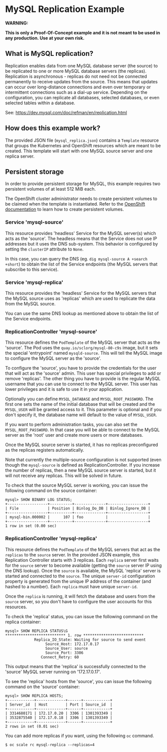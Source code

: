 # MySQL Replication Example

**WARNING:**

**This is only a Proof-Of-Concept example and it is not meant to be used in any
production. Use at your own risk.**

## What is MySQL replication?

Replication enables data from one MySQL database server (the source) to be
replicated to one or more MySQL database servers (the replicas). Replication is
asynchronous - replicas do not need not be connected permanently to receive updates from
the source. This means that updates can occur over long-distance connections and
even over temporary or intermittent connections such as a dial-up service.
Depending on the configuration, you can replicate all databases, selected
databases, or even selected tables within a database.

See: https://dev.mysql.com/doc/refman/en/replication.html

## How does this example work?

The provided JSON file (`mysql_replica.json`) contains a `Template` resource that
groups the Kubernetes and OpenShift resources which are meant to be created.
This template will start with one MySQL source server and one replica server.

## Persistent storage

In order to provide persistent storage for MySQL, this example requires two
persistent volumes of at least 512 MiB each.

The OpenShift cluster administrator needs to create persistent volumes to be
claimed when the template is instantiated. Refer to the [OpenShift
documentation](https://docs.okd.io/latest/install_config/persistent_storage/persistent_storage_nfs.html)
to learn how to create persistent volumes.

### Service 'mysql-source'

This resource provides 'headless' Service for the MySQL server(s) which acts
as the 'source'. The headless means that the Service does not use IP
addresses but it uses the DNS sub-system. This behavior is configured by setting
the `clusterIP` attribute to `None`.

In this case, you can query the DNS (eg. `dig mysql-source A +search +short`) to
obtain the list of the Service endpoints (the MySQL servers that subscribe to
this service).

### Service 'mysql-replica'

This resource provides the 'headless' Service for the MySQL servers that the
MySQL source uses as 'replicas' which are used to replicate the data from the
MySQL source.

You can use the same DNS lookup as mentioned above to obtain the list of the
Service endpoints.

### ReplicationController 'mysql-source'

This resource defines the `PodTemplate` of the MySQL server that acts as the
'source'. The Pod uses the `quay.io/sclorg/mysql-80-c9s` image, but it sets the
special 'entrypoint' named `mysqld-source`. This will tell the MySQL image to
configure the MySQL server as the 'source'.

To configure the 'source', you have to provide the credentials for the user that
will act as the 'source' admin. This user has special privileges to add or
remove 'replicas'.
The other thing you have to provide is the regular MySQL username that you can
use to connect to the MySQL server. This user has lower privileges and it is
safe to use it in your application.

Optionally you can define `MYSQL_DATABASE` and `MYSQL_ROOT_PASSWORD`. The first
one sets the name of the initial database that will be created and the
`MYSQL_USER` will be granted access to it. This parameter is optional
and if you don't specify it, the database name will default to the value of
`MYSQL_USER`.

If you want to perform administration tasks, you can also set the
`MYSQL_ROOT_PASSWORD`. In that case you will be able to connect to the MySQL
server as the 'root' user and create more users or more databases.

Once the MySQL source server is started, it has no replicas preconfigured as the
replicas registers automatically.

Note that currently the multiple-source configuration is not supported (even
though the `mysql-source` is defined as ReplicationController. If you increase the
number of replicas, then a new MySQL source server is started, but it will not
receive any replicas. This will be solved in future.

To check that the source MySQL server is working, you can issue the following
command on the source container:

```
mysql> SHOW BINARY LOG STATUS;
+------------------+----------+--------------+------------------+
| File             | Position | Binlog_Do_DB | Binlog_Ignore_DB |
+------------------+----------+--------------+------------------+
| mysql-bin.000002 |      107 | foo          |                  |
+------------------+----------+--------------+------------------+
1 row in set (0.00 sec)
```

### ReplicationController 'mysql-replica'

This resource defines the `PodTemplate` of the MySQL servers that act as the
`replicas` to the `source` server. In the provided JSON example, this Replication
Controller starts with 3 replicas. Each `replica` server first waits for the `source`
server to become available (getting the `source` server IP using the DNS
lookup). Once the `source` is available, the MySQL 'replica' server is started and
connected to the `source`. The unique `server-id` configuration property is
generated from the unique IP address of the container (and hashed to a number).
Each `replica` must have unique `server-id`.

Once the `replica` is running, it will fetch the database and users from the
`source` server, so you don't have to configure the user accounts for this
resources.

To check the 'replica' status, you can issue the following command on the replica
container:

```
mysql> SHOW REPLICA STATUS\G
*************************** 1. row ***************************
             Replica_IO_State: Waiting for source to send event
                  Source_Host: 172.17.0.17
                  Source_User: source
                  Source_Port: 3306
                Connect_Retry: 60
```

This output means that the 'replica' is successfully connected to the 'source'
MySQL server running on '172.17.0.17'.

To see the 'replica' hosts from the 'source', you can issue the following command
on the 'source' container:

```
mysql> SHOW REPLICA HOSTS;
+------------+-------------+------+------------+
| Server_id  | Host        | Port | Source_id  |
+------------+-------------+------+------------+
| 3314680171 | 172.17.0.20 | 3306 | 1301393349 |
| 3532875540 | 172.17.0.18 | 3306 | 1301393349 |
+------------+-------------+------+------------+
2 rows in set (0.01 sec)

```

You can add more replicas if you want, using the following `oc` command.

```
$ oc scale rc mysql-replica --replicas=4
```
